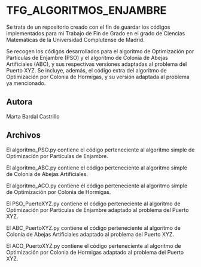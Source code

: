 # TFG_ALGORITMOS_ENJAMBRE
Se trata de un repositorio creado con el fin de guardar los códigos implementados para mi Trabajo de Fin de Grado en el grado de Ciencias Matemáticas de la Universidad Complutense de Madrid.

Se recogen  los códigos desarrollados para el algoritmo de Optimización por Partículas de Enjambre (PSO) y el algoritmo de Colonia de Abejas Artificiales (ABC), y sus respectivas versiones adaptadas al problema del Puerto XYZ. Se incluye, además, el código extra del algoritmo de Optimización por Colonia de Hormigas, y su versión adaptada al problema ya mencionado.

## Autora
Marta Bardal Castrillo


## Archivos
El algoritmo_PSO.py contiene el código perteneciente al algoritmo simple de Optimización por Partículas de Enjambre.

El algoritmo_ABC.py contiene el código perteneciente al algoritmo simple de Colonia de Abejas Artificiales.

El algoritmo_ACO.py contiene el código perteneciente al algoritmo simple de Optimización por Colonia de Hormigas.


El PSO_PuertoXYZ.py contiene el código perteneciente al algoritmo de Optimización por Partículas de Enjambre adaptado al problema del Puerto XYZ.

El ABC_PuertoXYZ.py contiene el código perteneciente al algoritmo de Colonia de Abejas Artificiales adaptado al problema del Puerto XYZ.

El ACO_PuertoXYZ.py contiene el código perteneciente al algoritmo de Optimización por Colonia de Hormigas adaptado al problema del Puerto XYZ.


